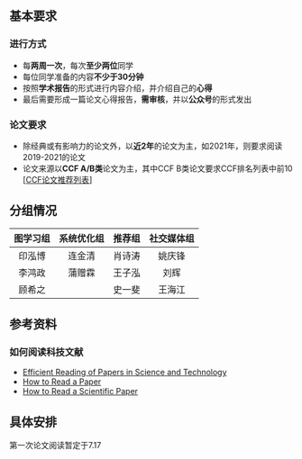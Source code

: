 ## 基本要求
### 进行方式
- 每**两周一次**，每次**至少两位**同学
- 每位同学准备的内容**不少于30分钟**
- 按照**学术报告**的形式进行内容介绍，并介绍自己的**心得**
- 最后需要形成一篇论文心得报告，**需审核**，并以**公众号**的形式发出

### 论文要求
- 除经典或有影响力的论文外，以**近2年**的论文为主，如2021年，则要求阅读2019-2021的论文
- 论文来源以**CCF A/B类**论文为主，其中CCF B类论文要求CCF排名列表中前10 [[CCF论文推荐列表](https://www.ccf.org.cn/Academic_Evaluation/By_category/)]


## 分组情况
| 图学习组 | 系统优化组 | 推荐组 | 社交媒体组 |
| :----: | :----: | :----: | :----: |
| 印泓博 | 连金清 | 肖诗涛 | 姚庆锋 |
| 李鸿政 | 蒲赠霖 | 王子泓 | 刘辉 |
| 顾希之 |  | 史一斐 | 王海江 |

## 参考资料
### 如何阅读科技文献
- [Efficient Reading of Papers in Science and Technology](https://www.cs.columbia.edu/~hgs/netbib/efficientReading.pdf)
- [How to Read a Paper](https://web.stanford.edu/class/ee384m/Handouts/HowtoReadPaper.pdf)
- [How to Read a Scientific Paper](http://www.cs.um.edu.mt/gordon.pace/Teaching/HowToReadAPaper/HowToReadAPaper.pdf)

## 具体安排
第一次论文阅读暂定于7.17

